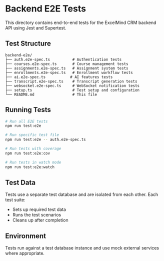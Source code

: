 # Backend E2E Tests

This directory contains end-to-end tests for the ExcelMind CRM backend API using Jest and Supertest.

## Test Structure

```
backend-e2e/
├── auth.e2e-spec.ts          # Authentication tests
├── courses.e2e-spec.ts       # Course management tests
├── assignments.e2e-spec.ts   # Assignment system tests
├── enrollments.e2e-spec.ts   # Enrollment workflow tests
├── ai.e2e-spec.ts           # AI features tests
├── transcript.e2e-spec.ts    # Transcript generation tests
├── websocket.e2e-spec.ts     # WebSocket notification tests
├── setup.ts                  # Test setup and configuration
└── README.md                 # This file
```

## Running Tests

```bash
# Run all E2E tests
npm run test:e2e

# Run specific test file
npm run test:e2e -- auth.e2e-spec.ts

# Run tests with coverage
npm run test:e2e:cov

# Run tests in watch mode
npm run test:e2e:watch
```

## Test Data

Tests use a separate test database and are isolated from each other. Each test suite:
- Sets up required test data
- Runs the test scenarios
- Cleans up after completion

## Environment

Tests run against a test database instance and use mock external services where appropriate.
